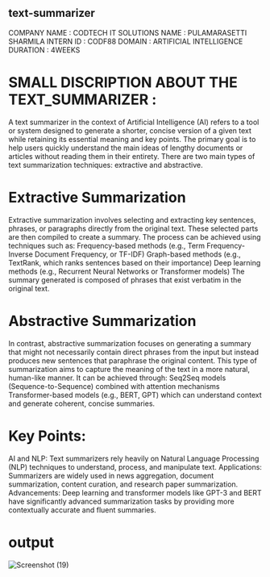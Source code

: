 

## text-summarizer
COMPANY NAME : CODTECH IT SOLUTIONS
NAME : PULAMARASETTI SHARMILA
INTERN ID : CODF88
DOMAIN : ARTIFICIAL INTELLIGENCE
DURATION : 4WEEKS


# SMALL DISCRIPTION ABOUT THE TEXT_SUMMARIZER :
A text summarizer in the context of Artificial Intelligence (AI) refers to a tool or system designed to generate a shorter, concise version of a given text while retaining its essential meaning and key points. The primary goal is to help users quickly understand the main ideas of lengthy documents or articles without reading them in their entirety. There are two main types of text summarization techniques: extractive and abstractive.
# Extractive Summarization
Extractive summarization involves selecting and extracting key sentences, phrases, or paragraphs directly from the original text. These selected parts are then compiled to create a summary. The process can be achieved using techniques such as:
Frequency-based methods (e.g., Term Frequency-Inverse Document Frequency, or TF-IDF)
Graph-based methods (e.g., TextRank, which ranks sentences based on their importance)
Deep learning methods (e.g., Recurrent Neural Networks or Transformer models)
The summary generated is composed of phrases that exist verbatim in the original text.
# Abstractive Summarization
In contrast, abstractive summarization focuses on generating a summary that might not necessarily contain direct phrases from the input but instead produces new sentences that paraphrase the original content. This type of summarization aims to capture the meaning of the text in a more natural, human-like manner. It can be achieved through:
Seq2Seq models (Sequence-to-Sequence) combined with attention mechanisms
Transformer-based models (e.g., BERT, GPT) which can understand context and generate coherent, concise summaries.
# Key Points:
AI and NLP: Text summarizers rely heavily on Natural Language Processing (NLP) techniques to understand, process, and manipulate text.
Applications: Summarizers are widely used in news aggregation, document summarization, content curation, and research paper summarization.
Advancements: Deep learning and transformer models like GPT-3 and BERT have significantly advanced summarization tasks by providing more contextually accurate and fluent summaries.
# output
![Screenshot (19)](https://github.com/user-attachments/assets/d6d8cee6-81d5-49a1-b422-297691f654b8)

